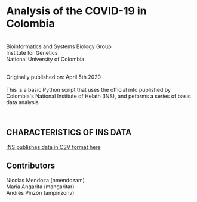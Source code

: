 # Analysis of  the COVID-19 in Colombia
<br>
Bioinformatics and Systems Biology Group<br>
Institute for Genetics<br>
National University of Colombia<br>
<br>

Originally published on: April 5th 2020
<br><br>
This is a basic Python script that uses the official info published by
Colombia's National Institute of Helath (INS), and peforms a series of basic
data analysis. 

<br>

## CHARACTERISTICS OF INS DATA

>

[INS publishes data in CSV format here](https://e.infogram.com/01266038-4580-4cf0-baab-a532bd968d0c?parent_url=https%3A%2F%2Fwww.ins.gov.co%2FNoticias%2FPaginas%2FCoronavirus.aspx&src=embed#)
>

## Contributors
Nicolas Mendoza (nmendozam)<br>
Maria Angarita (mangaritar)<br>
Andrés Pinzón (ampinzonv)<br>
